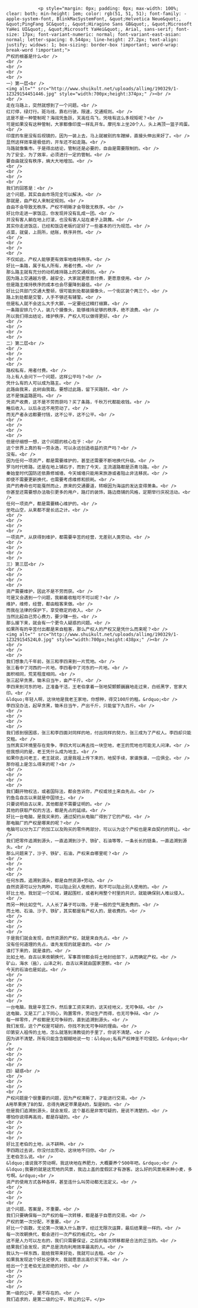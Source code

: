 
				<p style="margin: 0px; padding: 0px; max-width: 100%; clear: both; min-height: 1em; color: rgb(51, 51, 51); font-family: -apple-system-font, BlinkMacSystemFont, &quot;Helvetica Neue&quot;, &quot;PingFang SC&quot;, &quot;Hiragino Sans GB&quot;, &quot;Microsoft YaHei UI&quot;, &quot;Microsoft YaHei&quot;, Arial, sans-serif; font-size: 17px; font-variant-numeric: normal; font-variant-east-asian: normal; letter-spacing: 0.544px; line-height: 27.2px; text-align: justify; widows: 1; box-sizing: border-box !important; word-wrap: break-word !important;">
	产权的根基是什么<br />
	<br />
	<br />
	<br />
	<br />
	一）第一层<br />
	<img alt="" src="http://www.shuikult.net/uploads/allimg/190329/1-1Z329154451446.jpg" style="width:700px;height:374px;" /><br />
	<br />
	走在马路上，突然就想到了一个问题。<br />
	红灯停，绿灯行。斑马线，靠右行驶。限速，交通规则。<br />
	这是不是一种管制呢？海阔凭鱼跃，天高任鸟飞，凭啥有这么多规矩呢？<br />
	可是如果没有这种管制，大家都像印度一样乱开车。摩托车上坐20个人，头上再顶一篮子鸡蛋。<br />
	印度的车是没有后视镜的，因为一装上去，马上就被别的车蹭掉，直接头伸出来好了。<br />
	显然这样效率是极低的，开车还不如走路。<br />
	马路就像集市。于是得出结论，管制还是必要的，自由是需要限制的。<br />
	为了安全，为了效率，必须进行一定的管制。<br />
	要自由就没有秩序，熵大大地增加。<br />
	<br />
	<br />
	<br />
	<br />
	我们的回答是：<br />
	这个问题，其实自由市场完全可以解决。<br />
	那就是，由产权人来制定规则。<br />
	自由不会导致无秩序。产权不明晰才会导致无秩序。<br />
	好比你走进一家饭店，你发现并没有乱成一团。<br />
	并没有客人躺在地上打滚，也没有客人站在桌子上跳舞。<br />
	其实你走进饭店，已经和饭店老板约定好了一些基本的行为规范。<br />
	点菜，就餐，上厕所，结账，秩序井然。<br />
	<br />
	<br />
	<br />
	<br />
	不仅如此，产权人能够更有效率地维持秩序。<br />
	好比一条路，属于私人所有，用者付费。<br />
	那么路主就有充分的动机维持路上的交通规则。<br />
	因为路上交通越方便，越安全，大家就更愿意付费，更愿意使用。<br />
	但是路主维持秩序的成本也会尽量降到最低。<br />
	好比公共部门交通大整顿，很可能到处都装摄像头，一个街区装个两三个。<br />
	路上到处都是交警，人手不够还有辅警。<br />
	但是私人就不会这么大手大脚，一定要经过精打细算。<br />
	一条路安排几个人，装几个摄像头，能够维持足够的秩序，绝不浪费。<br />
	所以我们得出结论，维护秩序，产权人可以做得更好。<br />
	<br />
	<br />
	<br />
	<br />
	二）第二层<br />
	<br />
	<br />
	<br />
	<br />
	路权私有，用者付费。<br />
	马上有人会问下一个问题，这样公平吗？<br />
	凭什么有的人可以成为路主。<br />
	此路由我来，此树由我栽。要想过此路，留下买路财。<br />
	这不是强盗路匪吗。<br />
	凭资产收费，这不是不劳而获吗？买了条路，千秋万代都能收钱。<br />
	睡后收入，以后永远不用劳动了。<br />
	而无产者永远都要付钱，这不公平，这不公平。<br />
	<br />
	<br />
	<br />
	<br />
	但是仔细想一想，这个问题的核心在于：<br />
	这个世界上真的有一劳永逸，可以永远创造收益的资产吗？<br />
	没有。<br />
	因为任何一项资产，都是需要维护的，甚至还需要不断地换代升级。<br />
	罗马时代修路，还是在地上铺石子，而到了今天，主流道路都是沥青马路。<br />
	秦始皇时代国防还依靠修城墙，今天城墙只能用来旅游或者阻止非法移民。<br />
	即使不需要更新换代，也需要考虑维修和损耗。<br />
	资产的寿命也可能戛然而止，原来的交通要道，转眼因为海运的发达变得萧条。<br />
	你甚至还需要想办法吸引更多的用户，路灯的装饰，路边商铺的风格，定期举行庆祝活动。<br />
	任何一项资产，都是需要精心维护的。<br />
	坐吃山空，从来都不是长远之计。<br />
	<br />
	<br />
	<br />
	<br />
	一项资产，从获得到维护，都需要辛苦的经营，无差别人类劳动。<br />
	<br />
	<br />
	<br />
	<br />
	三）第三层<br />
	<br />
	<br />
	<br />
	<br />
	资产需要维护，因此不是不劳而获。<br />
	可是又会遇到一个问题，我躺着收租可不可以呢？<br />
	维护，维修，经营，都由租客来做。<br />
	而我在法律的保护下，享受稳定的收入。<br />
	当然比起自己劳心费力，要少赚一些。<br />
	那么接下来，就会有一个更令人疑惑的问题。<br />
	如果所有的辛苦付出都是来自租客，那么产权人的产权又是凭什么而来呢？<br />
	<img alt="" src="http://www.shuikult.net/uploads/allimg/190329/1-1Z329154524L0.jpg" style="width:700px;height:438px;" /><br />
	<br />
	<br />
	<br />
	我们想象几千年前，张三和李四来到一片荒地。<br />
	张三看中了河西的一片地，李四看中了河东的一片地。<br />
	面积相同，荒芜程度相同。<br />
	张三起早贪黑，锄禾日当午，亩产千斤。<br />
	李四来到河东的地，正准备干活，王老伯拿着一张地契颤颤巍巍地走过来，白纸黑字，官家大印。<br />
	&ldquo;年轻人啊，这块地是我老王家地，你想种，得交100斤的租。&rdquo;<br />
	李四没办法，起早贪黑，锄禾日当午，产出千斤，只能留下九百斤。<br />
	<br />
	<br />
	<br />
	<br />
	我们感到很困惑，张三和李四面对同样的地，付出同样的努力，张三成为了产权人。李四却只能交租。<br />
	当然真实环境里存在竞争，李四大可以再去找一块空地，老王的荒地也可能无人问津。<br />
	但我想问的是，老王凭什么成为地主。<br />
	如果你去问老王，老王就说，这是我祖上传下来的，地契手续，家谱族谱，一应俱全。<br />
	那你祖上是怎么得来的呢？<br />
	<br />
	<br />
	<br />
	<br />
	我们翻开物权法，或者国际法，都会告诉你，产权或领土来自先占。<br />
	钓鱼岛自古以来就是中国领土。<br />
	只要说明自古以来，其他都是不需要证明的。<br />
	其他的获取产权的方法，都是先占的延续。<br />
	好比一台电脑，是我买来的，通过契约从电脑厂得到了它的产权。<br />
	那电脑厂的产权是哪来的呢？<br />
	电脑可以分为工厂的加工以及购买的零件两部分，可以认为这个产权也是来自契约的转让。<br />
	我们把零件追溯到源头，一直追溯到沙子、铁矿、石油等等，一条长长的链条，一直追溯到源头。<br />
	那么问题来了，沙子、铁矿、石油，产权来自哪里呢？<br />
	<br />
	<br />
	<br />
	<br />
	任何东西，追溯到源头，都是自然资源+劳动。<br />
	自然资源可以分为两种，可以阻止别人使用的，和不可以阻止别人使用的。<br />
	好比土地，我划定一个区域，建起围栏，或者利用整个村里的共识，就能确保别人难以侵入。<br />
	而另一种比如空气，人人长了鼻子可以吸，于是一般的空气是免费的。<br />
	而土地、石油、沙子、铁矿，其实都是有产权人的，是收费的。<br />
	<br />
	<br />
	<br />
	<br />
	于是我们就会发现，自然资源的产权，就是来自先占。<br />
	没有任何道理的先占，谁先发现的就是谁的。<br />
	谁打下来的，就是谁的。<br />
	比如土地，自古以来改朝换代，军事首领都会将土地封给部下，从而确定产权。<br />
	矿山，海水（盐），山泽之利，自古以来就由国家垄断。<br />
	今天的石油也是如此。<br />
	<br />
	<br />
	<br />
	<br />
	<br />
	<br />
	一台电脑，我是辛苦工作，然后拿工资买来的，这天经地义，无可争辩。<br />
	这电脑，又是工厂上下同心，购置零件，劳动生产而得，也无可争辩。<br />
	每一样零件，产权都是无可争辩的，直到追溯到源头。<br />
	我们发现，这个产权是可疑的，你找不到无可争辩的理由。<br />
	印第安人祖传的土地，怎么就落到清教徒的手里了，你说不清楚。<br />
	因为讲不清楚，所有只能含含糊糊地说一句：&ldquo;私有产权神圣不可侵犯。&rdquo;<br />
	<br />
	<br />
	<br />
	<br />
	四）疑惑<br />
	<br />
	<br />
	<br />
	<br />
	产权问题是个很重要的问题，因为产权清晰了，才能进行交易。<br />
	A用苹果换了B的梨，总得先确定苹果是A的，梨是B的。<br />
	但是我们追溯到源头，就会发现，这个基石是非常可疑的，是说不清楚的。<br />
	哪怕你说得再高尚，都是存疑的。<br />
	<br />
	<br />
	<br />
	<br />
	好比王老伯的土地，从不耕种。<br />
	李四跑过去说，你没付出劳动，这块地不归你。<br />
	王老伯怎么说。<br />
	&ldquo;谁说我不劳动啊，我这块地在养肥力，大概要养个500年吧。&rdquo;<br />
	&ldquo;我要的就是这荒地的风景，我边上盖的度假区才有游客。这么好的风景用来种小麦，多亏啊。&rdquo;<br />
	资产的使用方式各种各样，甚至连什么叫劳动都无法定义。<br />
	<br />
	<br />
	<br />
	<br />
	这个问题，答案是，不重要。<br />
	我们只要确保每一次产权的每一次转移，都是基于自愿的交易。<br />
	产权的第一次分配，不重要。<br />
	好比一个函数，无论第一次输入什么数字，经过无限次运算，最后结果是一样的。<br />
	每一次改朝换代，都会进行一次产权的格式化。<br />
	这不是人力可以左右的，我们只需要保证，之后的每次转移都是合法的正当的。<br />
	结果我们会发现，资产总是流向利用效率最高的人。<br />
	我认为一样东西，能给我带来好处，我就可以去租。<br />
	如果我发现这个好处足够大，我就愿意出高价买下来。<br />
	给出一个王老伯无法拒绝的对价。<br />
	<br />
	<br />
	<br />
	<br />
	第一级的公平，是不存在的。<br />
	我们追求的，是第二级的公平，转让的公平。</p>

          